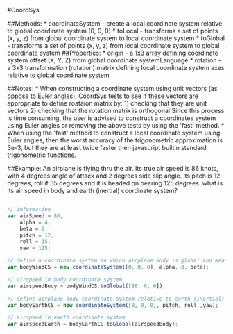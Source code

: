 #CoordSys

##Methods:
    * coordinateSystem - create a local coordinate system relative to
                         global coordinate system (0, 0, 0)
    * toLocal          - transforms a set of points (x, y, z) from global coordinate system
                         to local coordinate system
    * toGlobal         - transforms a set of points (x, y, z) from local coordinate system
                         to global coordinate system
##Properties:
    * origin           - a 1x3 array defining coordinate system offset (X, Y, Z)
                         from global coordinate systemLanguage
    * rotation         - a 3x3 transformation (rotation) matrix defining local coordinate system
                         axes relative to global coordinate system

##Notes:
    * When constructing a coordinate system using unit vectors (as oppose to Euler angles),
      CoordSys tests to see if these vectors are appropriate to define roataion matrix by:
      1) checking that they are unit vectors
      2) checking that the rotation matrix is orthogonal
      Since this process is time consuming, the user is advised to construct a coordinates
      system using Euler angles or removing the above tests by using the 'fast' method.
    * When using the 'fast' method to construct a local coordinate system using Euler angles,
      then the worst accuracy of the trigonometric approximation is 3e-3, but they are at least
      twice faster then javascript builtin standard trigonometric functions.


##Example:
An airplane is flying thru the air.
Its true air speed is 86 knots, with 4 degrees angle of attack and 2 degrees side slip angle.
its pitch is 12 degrees, roll if 35 degrees and it is headed on bearing 125 degrees.
what is its air speed in body and earth (inertial) coordinate system?

```javascript

// information
var airSpeed = 86,
    alpha = 4,
    beta = 2,
    pitch = 12,
    roll = 35,
    yaw = 125;

// define a coordinate system in which airplane body is global and measurements are local
var bodyWindCS = new coordinateSystem([0, 0, 0], alpha, 0, beta);

// airspeed in body coordinate system 
var airspeedBody = bodyWindCS.toGlobal([86, 0, 0]);

// define airplane body coordinate system relative to earth (inertial)
var bodyEarthCS = new coordinateSystem([0, 0, 0], pitch, roll ,yaw);

// airspeed in earth coordinate system
var airspeedEarth = bodyEarthCS.toGlobal(airspeedBody);
```
